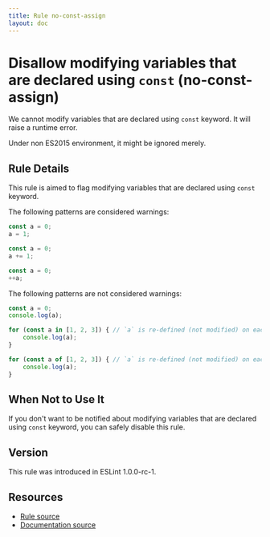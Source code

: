 ```yaml
---
title: Rule no-const-assign
layout: doc
---
```

<!-- Note: No pull requests accepted for this file. See README.md in the root directory for details. -->
# Disallow modifying variables that are declared using `const` (no-const-assign)

We cannot modify variables that are declared using `const` keyword.
It will raise a runtime error.

Under non ES2015 environment, it might be ignored merely.

## Rule Details

This rule is aimed to flag modifying variables that are declared using `const` keyword.

The following patterns are considered warnings:

```js
const a = 0;
a = 1;
```

```js
const a = 0;
a += 1;
```

```js
const a = 0;
++a;
```

The following patterns are not considered warnings:

```js
const a = 0;
console.log(a);
```

```js
for (const a in [1, 2, 3]) { // `a` is re-defined (not modified) on each loop step.
    console.log(a);
}
```

```js
for (const a of [1, 2, 3]) { // `a` is re-defined (not modified) on each loop step.
    console.log(a);
}
```

## When Not to Use It

If you don't want to be notified about modifying variables that are declared using `const` keyword, you can safely disable this rule.

## Version

This rule was introduced in ESLint 1.0.0-rc-1.

## Resources

* [Rule source](https://github.com/eslint/eslint/tree/master/lib/rules/no-const-assign.js)
* [Documentation source](https://github.com/eslint/eslint/tree/master/docs/rules/no-const-assign.md)
